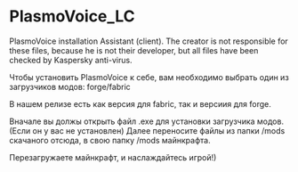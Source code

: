 # PlasmoVoice_LC
PlasmoVoice installation Assistant (client). The creator is not responsible for these files, because he is not their developer, but all files have been checked by Kaspersky anti-virus.

Чтобы установить PlasmoVoice к себе, вам необходимо выбрать один из загрузчиков модов: forge/fabric

В нашем релизе есть как версия для fabric, так и версиия для forge.

Вначале вы должы открыть файл .exe для установки загрузчика модов. (Если он у вас не установлен)
Далее переносите файлы из папки /mods скачаного отсюда, в свою папку /mods майнкрафта.

Перезагружаете майнкрафт, и наслаждайтесь игрой!)
